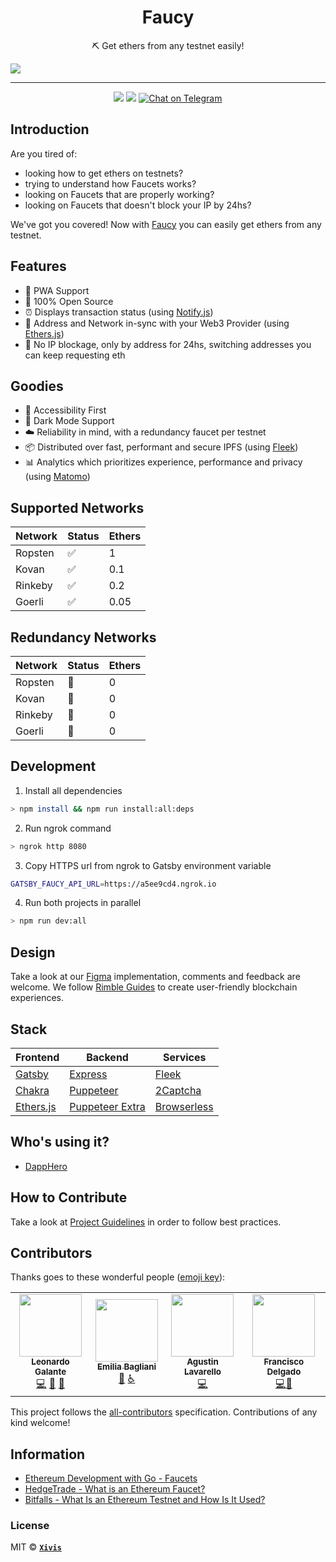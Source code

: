 <h1 align="center">Faucy</h1>

<p align="center">⛏ Get ethers from any testnet easily!</p>

<img src="https://i.ibb.co/7tN4hNC/faucy.png">

---

<div align="center">
  <img src="https://img.shields.io/github/issues/xivis/faucy?style=for-the-badge">
  <img src="https://img.shields.io/github/issues-pr/xivis/faucy?style=for-the-badge">
  <a href="https://t.me/faucy">
    <img src="https://img.shields.io/badge/Telegram-Faucy-blue?style=for-the-badge&logo=telegram&message=Telegram&color=blue" alt="Chat on Telegram">
  </a>
</div>

## Introduction

Are you tired of:

- looking how to get ethers on testnets?
- trying to understand how Faucets works?
- looking on Faucets that are properly working?
- looking on Faucets that doesn't block your IP by 24hs?

We've got you covered! Now with [Faucy](https://faucy.dev/) you can easily get ethers from any testnet.

## Features

- 🔋 PWA Support
- 🐙 100% Open Source
- ⏰ Displays transaction status (using [Notify.js](https://docs.blocknative.com/notify))
- 🔗 Address and Network in-sync with your Web3 Provider (using [Ethers.js](https://github.com/ethers-io/ethers.js))
- 🚰 No IP blockage, only by address for 24hs, switching addresses you can keep requesting eth

## Goodies

- 🦮 Accessibility First
- 🌚 Dark Mode Support
- ☁️ Reliability in mind, with a redundancy faucet per testnet
- 📦 Distributed over fast, performant and secure IPFS (using [Fleek](https://fleek.co))
- 📊 Analytics which prioritizes experience, performance and privacy (using [Matomo](https://www.gatsbyjs.org/packages/gatsby-plugin-matomo/))

## Supported Networks

| Network | Status | Ethers |
| ------- | ------ | ------ |
| Ropsten | ✅     | 1      |
| Kovan   | ✅     | 0.1    |
| Rinkeby | ✅     | 0.2    |
| Goerli  | ✅     | 0.05   |

## Redundancy Networks

| Network | Status | Ethers |
| ------- | ------ | ------ |
| Ropsten | 🚧     | 0      |
| Kovan   | 🚧     | 0      |
| Rinkeby | 🚧     | 0      |
| Goerli  | 🚧     | 0      |

## Development

1. Install all dependencies

```bash
> npm install && npm run install:all:deps
```

2. Run ngrok command

```bash
> ngrok http 8080
```

3. Copy HTTPS url from ngrok to Gatsby environment variable

```bash
GATSBY_FAUCY_API_URL=https://a5ee9cd4.ngrok.io
```

4. Run both projects in parallel

```bash
> npm run dev:all
```

## Design

Take a look at our [Figma](https://www.figma.com/file/e2ki1kz4pSTsXX6KAuyuaI/Faucy_UI?node-id=0%3A1) implementation, comments and feedback are welcome.
We follow [Rimble Guides](https://rimble.consensys.design/guides) to create user-friendly blockchain experiences.

## Stack

| Frontend                                            | Backend                                                        | Services                                  |
| --------------------------------------------------- | -------------------------------------------------------------- | ----------------------------------------- |
| [Gatsby](https://www.gatsbyjs.org)                  | [Express](https://expressjs.com)                               | [Fleek](https://fleek.co)                 |
| [Chakra](https://chakra-ui.com)                     | [Puppeteer](https://pptr.dev)                                  | [2Captcha](https://2captcha.com)          |
| [Ethers.js](https://github.com/ethers-io/ethers.js) | [Puppeteer Extra](https://github.com/berstend/puppeteer-extra) | [Browserless](https://www.browserless.io) |

## Who's using it?

- [DappHero](https://www.dapphero.io)

## How to Contribute

Take a look at [Project Guidelines](https://github.com/elsewhencode/project-guidelines) in order to follow best practices.

## Contributors

Thanks goes to these wonderful people ([emoji key](https://allcontributors.org/docs/en/emoji-key)):

<!-- ALL-CONTRIBUTORS-LIST:END -->

<!-- ALL-CONTRIBUTORS-LIST:START - Do not remove or modify this section -->
<!-- prettier-ignore-start -->
<!-- markdownlint-disable -->
<table>
  <tr>
    <td align="center"><a href="https://leonardogalante.com"><img src="https://avatars3.githubusercontent.com/u/2475912?v=4" width="100px;" alt=""/><br /><sub><b>Leonardo Galante</b></sub></a><br /><a href="https://github.com/Xivis/faucy/commits?author=lndgalante" title="Code">💻</a> <a href="https://github.com/Xivis/faucy/commits?author=lndgalante" title="Documentation">📖</a> <a href="#projectManagement-lndgalante" title="Project Management">📆</a></td>
    <td align="center"><a href="https://www.behance.net/emiliabagliani"><img src="https://media-exp1.licdn.com/dms/image/C4E03AQHGpJwQYpFQHQ/profile-displayphoto-shrink_400_400/0?e=1594857600&v=beta&t=ILsXvhGSqV-6U9E0kJQhy7MMmPtf9Yg2-GlbWPqsPMw" width="100px;" alt=""/><br /><sub><b>Emilia Bagliani</b></sub></a><br /><a href="#design-emiliabagliani" title="Design">🎨</a> <a href="#a11y-emiliabagliani" title="Accessibility">️️️️♿️</a></td>
    <td align="center"><a href="https://github.com/alavarello"><img src="https://avatars2.githubusercontent.com/u/19600590?v=4" width="100px;" alt=""/><br /><sub><b>Agustin Lavarello</b></sub></a><br /><a href="https://github.com/Xivis/faucy/commits?author=alavarello" title="Code">💻</a></td>
    <td align="center"><a href="https://github.com/frandelgado"><img src="https://avatars2.githubusercontent.com/u/28745941?v=4" width="100px;" alt=""/><br /><sub><b>Francisco Delgado</b></sub></a><br /><a href="https://github.com/Xivis/faucy/commits?author=frandelgado" title="Code">💻</a><a href="#projectManagement-frandelgado" title="Project Management">📆</a></td>
  </tr>
</table>

<!-- markdownlint-enable -->
<!-- prettier-ignore-end -->

<!-- ALL-CONTRIBUTORS-LIST:END -->

This project follows the [all-contributors](https://github.com/all-contributors/all-contributors) specification. Contributions of any kind welcome!

## Information

- [Ethereum Development with Go - Faucets](https://goethereumbook.org/faucets/)
- [HedgeTrade - What is an Ethereum Faucet?](https://hedgetrade.com/what-is-ethereum-faucet/)
- [Bitfalls - What Is an Ethereum Testnet and How Is It Used?](https://bitfalls.com/2018/05/31/what-is-an-ethereum-testnet-and-how-is-it-used/)

### License

MIT © **[`Xivis`](https://xivis.com)**
